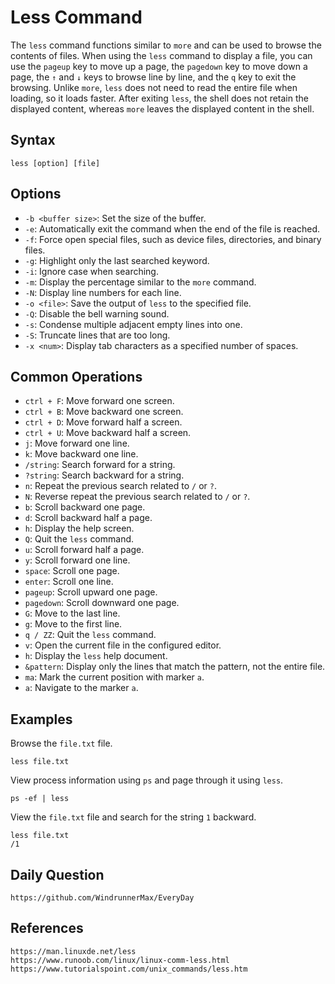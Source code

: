 # Less Command
The `less` command functions similar to `more` and can be used to browse the contents of files. When using the `less` command to display a file, you can use the `pageup` key to move up a page, the `pagedown` key to move down a page, the `↑` and `↓` keys to browse line by line, and the `q` key to exit the browsing. Unlike `more`, `less` does not need to read the entire file when loading, so it loads faster. After exiting `less`, the shell does not retain the displayed content, whereas `more` leaves the displayed content in the shell.

## Syntax

```shell
less [option] [file]
```

## Options
* `-b <buffer size>`: Set the size of the buffer.
* `-e`: Automatically exit the command when the end of the file is reached.
* `-f`: Force open special files, such as device files, directories, and binary files.
* `-g`: Highlight only the last searched keyword.
* `-i`: Ignore case when searching.
* `-m`: Display the percentage similar to the `more` command.
* `-N`: Display line numbers for each line.
* `-o <file>`: Save the output of `less` to the specified file.
* `-Q`: Disable the bell warning sound.
* `-s`: Condense multiple adjacent empty lines into one.
* `-S`: Truncate lines that are too long.
* `-x <num>`: Display tab characters as a specified number of spaces.

## Common Operations
* `ctrl + F`: Move forward one screen.
* `ctrl + B`: Move backward one screen.
* `ctrl + D`: Move forward half a screen.
* `ctrl + U`: Move backward half a screen.
* `j`: Move forward one line.
* `k`: Move backward one line.
* `/string`: Search forward for a string.
* `?string`: Search backward for a string.
* `n`: Repeat the previous search related to `/` or `?`.
* `N`: Reverse repeat the previous search related to `/` or `?`.
* `b`: Scroll backward one page.
* `d`: Scroll backward half a page.
* `h`: Display the help screen.
* `Q`: Quit the `less` command.
* `u`: Scroll forward half a page.
* `y`: Scroll forward one line.
* `space`: Scroll one page.
* `enter`: Scroll one line.
* `pageup`: Scroll upward one page.
* `pagedown`: Scroll downward one page.
* `G`: Move to the last line.
* `g`: Move to the first line.
* `q / ZZ`: Quit the `less` command.
* `v`: Open the current file in the configured editor.
* `h`: Display the `less` help document.
* `&pattern`: Display only the lines that match the pattern, not the entire file.
* `ma`: Mark the current position with marker `a`.
* `a`: Navigate to the marker `a`.

## Examples
Browse the `file.txt` file.
```shell
less file.txt
```

View process information using `ps` and page through it using `less`.
```shell
ps -ef | less
```

View the `file.txt` file and search for the string `1` backward.
```shell
less file.txt 
/1
```

## Daily Question
```
https://github.com/WindrunnerMax/EveryDay
```

## References
```
https://man.linuxde.net/less
https://www.runoob.com/linux/linux-comm-less.html
https://www.tutorialspoint.com/unix_commands/less.htm
```